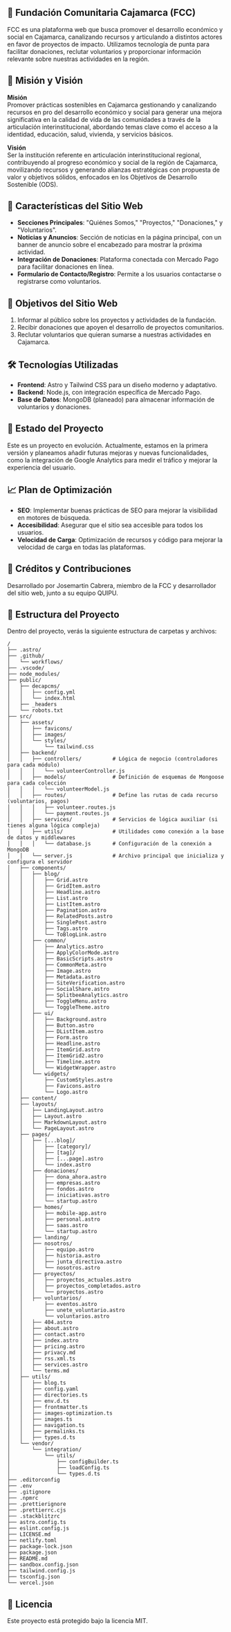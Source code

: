 ## 🌱 Fundación Comunitaria Cajamarca (FCC)

FCC es una plataforma web que busca promover el desarrollo económico y social en Cajamarca, canalizando recursos y articulando a distintos actores en favor de proyectos de impacto. Utilizamos tecnología de punta para facilitar donaciones, reclutar voluntarios y proporcionar información relevante sobre nuestras actividades en la región.

## 📌 Misión y Visión

**Misión**  
Promover prácticas sostenibles en Cajamarca gestionando y canalizando recursos en pro del desarrollo económico y social para generar una mejora significativa en la calidad de vida de las comunidades a través de la articulación interinstitucional, abordando temas clave como el acceso a la identidad, educación, salud, vivienda, y servicios básicos.

**Visión**  
Ser la institución referente en articulación interinstitucional regional, contribuyendo al progreso económico y social de la región de Cajamarca, movilizando recursos y generando alianzas estratégicas con propuesta de valor y objetivos sólidos, enfocados en los Objetivos de Desarrollo Sostenible (ODS).

## 🌟 Características del Sitio Web

- **Secciones Principales**: "Quiénes Somos," "Proyectos," "Donaciones," y "Voluntarios".
- **Noticias y Anuncios**: Sección de noticias en la página principal, con un banner de anuncio sobre el encabezado para mostrar la próxima actividad.
- **Integración de Donaciones**: Plataforma conectada con Mercado Pago para facilitar donaciones en línea.
- **Formulario de Contacto/Registro**: Permite a los usuarios contactarse o registrarse como voluntarios.

## 🎯 Objetivos del Sitio Web

1. Informar al público sobre los proyectos y actividades de la fundación.
2. Recibir donaciones que apoyen el desarrollo de proyectos comunitarios.
3. Reclutar voluntarios que quieran sumarse a nuestras actividades en Cajamarca.

## 🛠️ Tecnologías Utilizadas

- **Frontend**: Astro y Tailwind CSS para un diseño moderno y adaptativo.
- **Backend**: Node.js, con integración específica de Mercado Pago.
- **Base de Datos**: MongoDB (planeado) para almacenar información de voluntarios y donaciones.

## 🚧 Estado del Proyecto

Este es un proyecto en evolución. Actualmente, estamos en la primera versión y planeamos añadir futuras mejoras y nuevas funcionalidades, como la integración de Google Analytics para medir el tráfico y mejorar la experiencia del usuario.

## 📈 Plan de Optimización

- **SEO**: Implementar buenas prácticas de SEO para mejorar la visibilidad en motores de búsqueda.
- **Accesibilidad**: Asegurar que el sitio sea accesible para todos los usuarios.
- **Velocidad de Carga**: Optimización de recursos y código para mejorar la velocidad de carga en todas las plataformas.

## 👤 Créditos y Contribuciones

Desarrollado por Josemartin Cabrera, miembro de la FCC y desarrollador del sitio web, junto a su equipo QUIPU.

## 📂 Estructura del Proyecto

Dentro del proyecto, verás la siguiente estructura de carpetas y archivos:

```
/
├── .astro/
├── .github/
│   └── workflows/
├── .vscode/
├── node_modules/
├── public/
│   ├── decapcms/
│   │   ├── config.yml
│   │   └── index.html
│   ├── _headers
│   └── robots.txt
├── src/
│   ├── assets/
│   │   ├── favicons/
│   │   ├── images/
│   │   └── styles/
│   │       └── tailwind.css
│   ├── backend/
│   │   ├── controllers/          # Lógica de negocio (controladores para cada módulo)
│   │   │   └── volunteerController.js
│   │   ├── models/               # Definición de esquemas de Mongoose para cada colección
│   │   │   └── volunteerModel.js
│   │   ├── routes/               # Define las rutas de cada recurso (voluntarios, pagos)
│   │   │   ├── volunteer.routes.js
│   │   │   └── payment.routes.js
│   │   ├── services/             # Servicios de lógica auxiliar (si tienes alguna lógica compleja)
│   │   ├── utils/                # Utilidades como conexión a la base de datos y middlewares
│   │   │   └── database.js       # Configuración de la conexión a MongoDB
│   │   └── server.js             # Archivo principal que inicializa y configura el servidor
│   ├── components/
│   │   ├── blog/
│   │   │   ├── Grid.astro
│   │   │   ├── GridItem.astro
│   │   │   ├── Headline.astro
│   │   │   ├── List.astro
│   │   │   ├── ListItem.astro
│   │   │   ├── Pagination.astro
│   │   │   ├── RelatedPosts.astro
│   │   │   ├── SinglePost.astro
│   │   │   ├── Tags.astro
│   │   │   └── ToBlogLink.astro
│   │   ├── common/
│   │   │   ├── Analytics.astro
│   │   │   ├── ApplyColorMode.astro
│   │   │   ├── BasicScripts.astro
│   │   │   ├── CommonMeta.astro
│   │   │   ├── Image.astro
│   │   │   ├── Metadata.astro
│   │   │   ├── SiteVerification.astro
│   │   │   ├── SocialShare.astro
│   │   │   ├── SplitbeeAnalytics.astro
│   │   │   ├── ToggleMenu.astro
│   │   │   └── ToggleTheme.astro
│   │   ├── ui/
│   │   │   ├── Background.astro
│   │   │   ├── Button.astro
│   │   │   ├── DListItem.astro
│   │   │   ├── Form.astro
│   │   │   ├── Headline.astro
│   │   │   ├── ItemGrid.astro
│   │   │   ├── ItemGrid2.astro
│   │   │   ├── Timeline.astro
│   │   │   └── WidgetWrapper.astro
│   │   └── widgets/
│   │       ├── CustomStyles.astro
│   │       ├── Favicons.astro
│   │       └── Logo.astro
│   ├── content/
│   ├── layouts/
│   │   ├── LandingLayout.astro
│   │   ├── Layout.astro
│   │   ├── MarkdownLayout.astro
│   │   └── PageLayout.astro
│   ├── pages/
│   │   ├── [...blog]/
│   │   │   ├── [category]/
│   │   │   ├── [tag]/
│   │   │   ├── [...page].astro
│   │   │   └── index.astro
│   │   ├── donaciones/
│   │   │   ├── dona_ahora.astro
│   │   │   ├── empresas.astro
│   │   │   ├── fondos.astro
│   │   │   ├── iniciativas.astro
│   │   │   └── startup.astro
│   │   ├── homes/
│   │   │   ├── mobile-app.astro
│   │   │   ├── personal.astro
│   │   │   ├── saas.astro
│   │   │   └── startup.astro
│   │   ├── landing/
│   │   ├── nosotros/
│   │   │   ├── equipo.astro
│   │   │   ├── historia.astro
│   │   │   ├── junta_directiva.astro
│   │   │   └── nosotros.astro
│   │   ├── proyectos/
│   │   │   ├── proyectos_actuales.astro
│   │   │   ├── proyectos_completados.astro
│   │   │   └── proyectos.astro
│   │   ├── voluntarios/
│   │       ├── eventos.astro
│   │       ├── unete_voluntario.astro
│   │       └── voluntarios.astro
│   │   ├── 404.astro
│   │   ├── about.astro
│   │   ├── contact.astro
│   │   ├── index.astro
│   │   ├── pricing.astro
│   │   ├── privacy.md
│   │   ├── rss.xml.ts
│   │   ├── services.astro
│   │   └── terms.md
│   ├── utils/
│   │   ├── blog.ts
│   │   ├── config.yaml
│   │   ├── directories.ts
│   │   ├── env.d.ts
│   │   ├── frontmatter.ts
│   │   ├── images-optimization.ts
│   │   ├── images.ts
│   │   ├── navigation.ts
│   │   ├── permalinks.ts
│   │   ├── types.d.ts
│   └── vendor/
│       └── integration/
│           └── utils/
│               ├── configBuilder.ts
│               ├── loadConfig.ts
│               └── types.d.ts
├── .editorconfig
├── .env
├── .gitignore
├── .npmrc
├── .prettierignore
├── .prettierrc.cjs
├── .stackblitzrc
├── astro.config.ts
├── eslint.config.js
├── LICENSE.md
├── netlify.toml
├── package-lock.json
├── package.json
├── README.md
├── sandbox.config.json
├── tailwind.config.js
├── tsconfig.json
└── vercel.json

```

## 📄 Licencia

Este proyecto está protegido bajo la licencia MIT.
